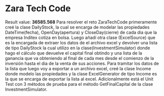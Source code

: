 # Zara Tech Code
Result value: **36585.568**
Para resolver el reto ZaraTechCode primeramente creé la clase DailyStock, la cual se encarga de modelar las propiedades
DateTime(fecha), OpenDay(apertura) y CloseDay(cierre) de cada dia que la empresa Inditex cotiza en bolsa. Luego añadí 
otra clase (ExcelSource) que es la encargada de extraer los datos de el archivo excel y devolver una lista de tipo DailyStock
la cual utilizo en la clase(InvestmentSimulator) donde hago el cálculo que devuelve el capital final obtindo y una lista de 
la ganancia que va obteniendo al final de cada mes desde el comienzo de la inversión hasta el dia de la venta de sus acciones.
Para tramitar los datos de la lista que luego voy a exportar a un archivo excel, creé la clase Income donde modelo las 
propiedades y la clase ExcelGenerator de tipo Income es la que se encarga de exportar la lista al excel. Adicionalmente 
está el Unit Test con 3 métodos de prueba para el método GetFinalCapital de la clase InvestmentSimulator. 